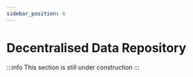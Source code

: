 ```yaml
---
sidebar_position: 6
---
```


# Decentralised Data Repository

:::info
This section is still under construction
:::
